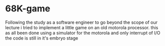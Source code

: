 # 68K-game
Following the study as a software engineer to go beyond the scope of our lecture i tried to implement a little game on an old motorola processor. this as all been done using a simulator for the motorola and only interrupt of I/O the code is still in it's embryo stage
